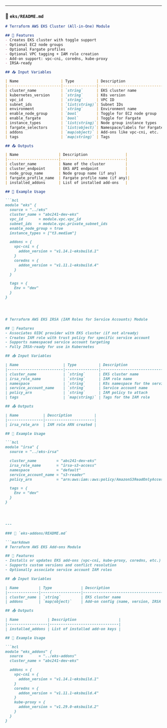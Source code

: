 
---

### 📘 `eks/README.md`

```markdown
# Terraform AWS EKS Cluster (All-in-One) Module

## 🚀 Features
- Creates EKS cluster with toggle support
- Optional EC2 node groups
- Optional Fargate profiles
- Optional VPC tagging + IAM role creation
- Add-on support: vpc-cni, coredns, kube-proxy
- IRSA-ready

## 📥 Input Variables

| Name                   | Type          | Description                   |
|------------------------|---------------|-------------------------------|
| cluster_name           | `string`      | EKS cluster name              |
| kubernetes_version     | `string`      | K8s version                   |
| vpc_id                 | `string`      | VPC ID                        |
| subnet_ids             | `list(string)`| Subnet IDs                    |
| environment            | `string`      | Environment name              |
| enable_node_group      | `bool`        | Toggle for EC2 node group     |
| enable_fargate         | `bool`        | Toggle for Fargate            |
| instance_types         | `list(string)`| Node group instance types     |
| fargate_selectors      | `list(object)`| Namespace/labels for Fargate  |
| addons                 | `map(object)` | Add-ons like vpc-cni, etc.    |
| tags                   | `map(string)` | Tags                          |

## 📤 Outputs

| Name                  | Description                 |
|-----------------------|-----------------------------|
| cluster_name          | Name of the cluster         |
| cluster_endpoint      | EKS API endpoint            |
| node_group_name       | Node group name (if any)    |
| fargate_profile_name  | Fargate profile name (if any)|
| installed_addons      | List of installed add-ons   |

## 🧩 Example Usage

```hcl
module "eks" {
  source = "../eks"
  cluster_name = "abc241-dev-eks"
  vpc_id       = module.vpc.vpc_id
  subnet_ids   = module.vpc.private_subnet_ids
  enable_node_group = true
  instance_types = ["t3.medium"]

  addons = {
    vpc-cni = {
      addon_version = "v1.14.1-eksbuild.1"
    }
    coredns = {
      addon_version = "v1.11.1-eksbuild.4"
    }
  }

  tags = {
    Env = "dev"
  }
}




# Terraform AWS EKS IRSA (IAM Roles for Service Accounts) Module

## 🚀 Features
- Associates OIDC provider with EKS cluster (if not already)
- Creates IAM role with trust policy for specific service account
- Supports namespaced service account targeting
- Fully IRSA-ready for use in Kubernetes

## 📥 Input Variables

| Name                    | Type          | Description                          |
|-------------------------|---------------|--------------------------------------|
| cluster_name            | `string`      | EKS cluster name                     |
| irsa_role_name          | `string`      | IAM role name                        |
| namespace               | `string`      | K8s namespace for the service account|
| service_account_name    | `string`      | Service account name                 |
| policy_arn              | `string`      | IAM policy to attach                 |
| tags                    | `map(string)` | Tags for the IAM role                |

## 📤 Outputs

| Name           | Description          |
|----------------|----------------------|
| irsa_role_arn  | IAM role ARN created |

## 🧩 Example Usage

```hcl
module "irsa" {
  source = "../eks-irsa"

  cluster_name         = "abc241-dev-eks"
  irsa_role_name       = "irsa-s3-access"
  namespace            = "default"
  service_account_name = "s3-reader"
  policy_arn           = "arn:aws:iam::aws:policy/AmazonS3ReadOnlyAccess"

  tags = {
    Env = "dev"
  }
}




---

### 📘 `eks-addons/README.md`

```markdown
# Terraform AWS EKS Add-ons Module

## 🚀 Features
- Installs or updates EKS add-ons (vpc-cni, kube-proxy, coredns, etc.)
- Supports custom versions and conflict resolution
- Optionally associate service account IAM roles

## 📥 Input Variables

| Name         | Type             | Description                              |
|--------------|------------------|------------------------------------------|
| cluster_name | `string`         | EKS cluster name                         |
| addons       | `map(object)`    | Add-on config (name, version, IRSA role) |

## 📤 Outputs

| Name             | Description                   |
|------------------|-------------------------------|
| installed_addons | List of installed add-on keys |

## 🧩 Example Usage

```hcl
module "eks_addons" {
  source       = "../eks-addons"
  cluster_name = "abc241-dev-eks"

  addons = {
    vpc-cni = {
      addon_version = "v1.14.1-eksbuild.1"
    }
    coredns = {
      addon_version = "v1.11.1-eksbuild.4"
    }
    kube-proxy = {
      addon_version = "v1.29.0-eksbuild.2"
    }
  }
}
